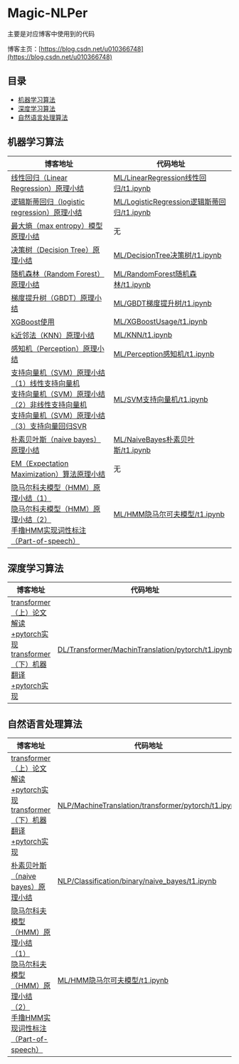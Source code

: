 # Magic-NLPer

主要是对应博客中使用到的代码

博客主页：[https://blog.csdn.net/u010366748](https://blog.csdn.net/u010366748)

## 目录
- [机器学习算法](#机器学习算法)
- [深度学习算法](#深度学习算法)
- [自然语言处理算法](#自然语言处理算法)

## 机器学习算法

|博客地址 | 代码地址|
---|---
[线性回归（Linear Regression）原理小结](https://blog.csdn.net/u010366748/article/details/109545246)| [ML/LinearRegression线性回归/t1.ipynb](https://github.com/qingyujean/Magic-NLPer/tree/main/MachineLearning/LinearRegression线性回归/t1.ipynb)
[逻辑斯蒂回归（logistic regression）原理小结](https://blog.csdn.net/u010366748/article/details/109552858)| [ML/LogisticRegression逻辑斯蒂回归/t1.ipynb](https://github.com/qingyujean/Magic-NLPer/tree/main/MachineLearning/LogisticRegression逻辑斯蒂回归/t1.ipynb)
[最大熵（max entropy）模型原理小结](https://blog.csdn.net/u010366748/article/details/109628920)| 无
[决策树（Decision Tree）原理小结](https://blog.csdn.net/u010366748/article/details/109821147)| [ML/DecisionTree决策树/t1.ipynb](https://github.com/qingyujean/Magic-NLPer/tree/main/MachineLearning/DecisionTree决策树/t1.ipynb)
[随机森林（Random Forest）原理小结](https://blog.csdn.net/u010366748/article/details/110008640)| [ML/RandomForest随机森林/t1.ipynb](https://github.com/qingyujean/Magic-NLPer/tree/main/MachineLearning/RandomForest随机森林/t1.ipynb)
[梯度提升树（GBDT）原理小结](https://blog.csdn.net/u010366748/article/details/111060108)| [ML/GBDT梯度提升树/t1.ipynb](https://github.com/qingyujean/Magic-NLPer/blob/main/MachineLearning/GBDT梯度提升树/t1.ipynb)
[XGBoost使用](https://blog.csdn.net/u010366748/article/details/111083706)| [ML/XGBoostUsage/t1.ipynb](https://github.com/qingyujean/Magic-NLPer/blob/main/MachineLearning/XGBoostUsage/t1.ipynb)
[k近邻法（KNN）原理小结](https://blog.csdn.net/u010366748/article/details/112304969)| [ML/KNN/t1.ipynb](https://github.com/qingyujean/Magic-NLPer/blob/main/MachineLearning/KNN/t1.ipynb)
[感知机（Perception）原理小结](https://blog.csdn.net/u010366748/article/details/112740411)| [ML/Perception感知机/t1.ipynb](https://github.com/qingyujean/Magic-NLPer/blob/main/MachineLearning/Perception感知机/t1.ipynb)
[支持向量机（SVM）原理小结（1）线性支持向量机](https://blog.csdn.net/u010366748/article/details/112852999) <br>[支持向量机（SVM）原理小结（2）非线性支持向量机](https://blog.csdn.net/u010366748/article/details/113065986) <br>[支持向量机（SVM）原理小结（3）支持向量回归SVR](https://blog.csdn.net/u010366748/article/details/113066051)| [ML/SVM支持向量机/t1.ipynb](https://github.com/qingyujean/Magic-NLPer/blob/main/MachineLearning/SVM支持向量机/t1.ipynb)
[朴素贝叶斯（naive bayes）原理小结](https://blog.csdn.net/u010366748/article/details/113150864)| [ML/NaiveBayes朴素贝叶斯/t1.ipynb](https://github.com/qingyujean/Magic-NLPer/blob/main/MachineLearning/NaiveBayes朴素贝叶斯/t1.ipynb)
[EM（Expectation Maximization）算法原理小结](https://blog.csdn.net/u010366748/article/details/113446070)| 无
[隐马尔科夫模型（HMM）原理小结（1）](https://blog.csdn.net/u010366748/article/details/113554958) <br>[隐马尔科夫模型（HMM）原理小结（2）](https://blog.csdn.net/u010366748/article/details/113573732) <br>[手撸HMM实现词性标注（Part-of-speech）](https://blog.csdn.net/u010366748/article/details/113563529)| [ML/HMM隐马尔可夫模型/t1.ipynb](https://github.com/qingyujean/Magic-NLPer/blob/main/MachineLearning/HMM隐马尔可夫模型/t1.ipynb)

## 深度学习算法
|博客地址 | 代码地址|
---|---
[transformer（上）论文解读+pytorch实现](https://blog.csdn.net/u010366748/article/details/111183674) <br>[transformer（下）机器翻译+pytorch实现](https://blog.csdn.net/u010366748/article/details/111269231)| [DL/Transformer/MachinTranslation/pytorch/t1.ipynb](https://github.com/qingyujean/Magic-NLPer/blob/main/DeepLearning/Transformer/MachinTranslation/pytorch/t1.ipynb)

## 自然语言处理算法
|博客地址 | 代码地址|
---|---
[transformer（上）论文解读+pytorch实现](https://blog.csdn.net/u010366748/article/details/111183674) <br>[transformer（下）机器翻译+pytorch实现](https://blog.csdn.net/u010366748/article/details/111269231)| [NLP/MachineTranslation/transformer/pytorch/t1.ipynb](https://github.com/qingyujean/Magic-NLPer/tree/main/NLP/MachineTranslation/transformer/pytorch/t1.ipynb)
[朴素贝叶斯（naive bayes）原理小结](https://blog.csdn.net/u010366748/article/details/113150864)| [NLP/Classification/binary/naive_bayes/t1.ipynb](https://github.com/qingyujean/Magic-NLPer/tree/main/NLP/Classification/binary/naive_bayes/t1.ipynb)
[隐马尔科夫模型（HMM）原理小结（1）](https://blog.csdn.net/u010366748/article/details/113554958) <br>[隐马尔科夫模型（HMM）原理小结（2）](https://blog.csdn.net/u010366748/article/details/113573732) <br>[手撸HMM实现词性标注（Part-of-speech）](https://blog.csdn.net/u010366748/article/details/113563529)| [ML/HMM隐马尔可夫模型/t1.ipynb](https://github.com/qingyujean/Magic-NLPer/blob/main/MachineLearning/HMM隐马尔可夫模型/t1.ipynb)

